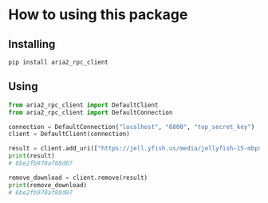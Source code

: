# How to using this package

## Installing

```
pip install aria2_rpc_client
```

## Using

```python
from aria2_rpc_client import DefaultClient
from aria2_rpc_client import DefaultConnection

connection = DefaultConnection("localhost", "6800", "top_secret_key")
client = DefaultClient(connection)

result = client.add_uri(["https://jell.yfish.us/media/jellyfish-15-mbps-hd-h264.mkv"])
print(result)
# 6be2fb970af88d07

remove_download = client.remove(result)
print(remove_download)
# 6be2fb970af88d07
```
